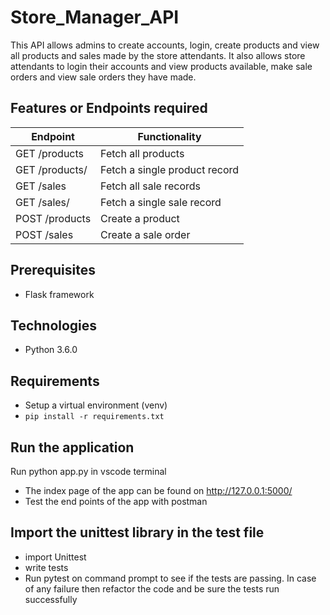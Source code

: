 # Store_Manager_API


This API  allows admins to create accounts, login, create products and view all products and sales made by the store attendants. It also allows store attendants to login their accounts and view products available, make sale orders and view sale orders they have made. 

##  Features or Endpoints required 
       
Endpoint | Functionality
-------- | -------------
GET /products | Fetch all products
GET /products/<productId> | Fetch a single product record
GET /sales | Fetch all sale records
GET /sales/<saleId> | Fetch a single sale record
POST /products | Create a product
POST /sales | Create a sale order

##  Prerequisites
* Flask framework

##  Technologies 
* Python 3.6.0

##  Requirements
* Setup a virtual environment (venv)
* `pip install -r requirements.txt`

##  Run the application
Run python app.py in vscode terminal
* The index  page of the app can be found on  http://127.0.0.1:5000/
* Test the end points of the app with postman

## Import the unittest library in the test file
* import Unittest
* write tests
* Run pytest on command prompt to see if the tests are passing. In case of any failure then refactor the code and be sure the tests run successfully
